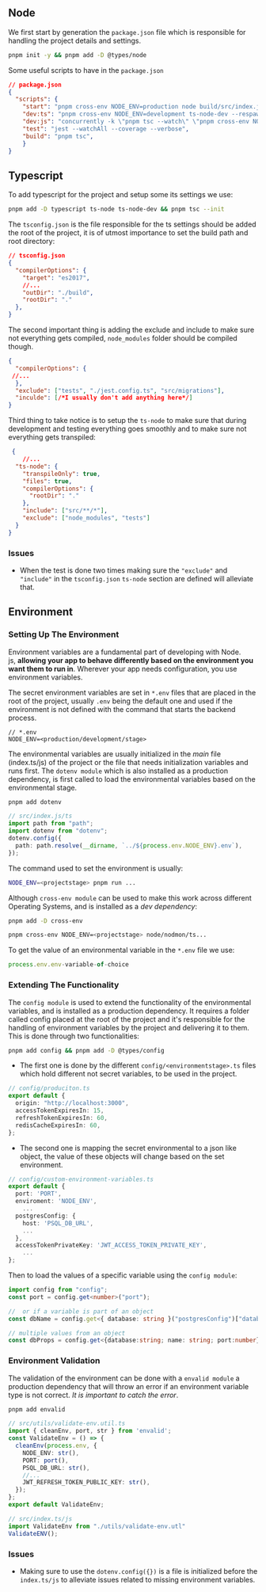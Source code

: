 ## Node
We first start by generation the `package.json` file which is responsible for handling the project details and settings.
```bash
pnpm init -y && pnpm add -D @types/node
```

Some useful scripts to have in the `package.json`
```json
// package.json
{
  "scripts": {
    "start": "pnpm cross-env NODE_ENV=production node build/src/index.js",
    "dev:ts": "pnpm cross-env NODE_ENV=development ts-node-dev --respawn --transpile-only --exit-child src/index.ts",
    "dev:js": "concurrently -k \"pnpm tsc --watch\" \"pnpm cross-env NODE_ENV=development nodemon './build/src/index.js'\"",
    "test": "jest --watchAll --coverage --verbose",
    "build": "pnpm tsc",
	}
}
```

## Typescript
To add typescript for the project and setup some its settings we use:
```bash
pnpm add -D typescript ts-node ts-node-dev && pnpm tsc --init
```

The `tsconfig.json` is the file responsible for the ts settings should be added the root of the project, it is of utmost importance to set the build path and root directory:
```json
// tsconfig.json
{
  "compilerOptions": {
    "target": "es2017",
    //...
    "outDir": "./build",
    "rootDir": "."
  },
}
```

The second important thing is adding the exclude and include to make sure not everything gets compiled, `node_modules` folder should be compiled though.
```json
{
  "compilerOptions": {
 //...
  },
  "exclude": ["tests", "./jest.config.ts", "src/migrations"],
  "inculde": [/*I usually don't add anything here*/]
}
```

Third thing to take notice is to setup the `ts-node` to make sure that during development and testing everything goes smoothly and to make sure not everything gets transpiled:
```json
 {
	//...
  "ts-node": {
    "transpileOnly": true,
    "files": true,
    "compilerOptions": {
      "rootDir": "."
    },
    "include": ["src/**/*"],
    "exclude": ["node_modules", "tests"]
  }
}
```

### Issues
* When the test is done two times making sure the `"exclude"` and `"include"` in the `tsconfig.json`  `ts-node` section are defined will alleviate that.

## Environment

### Setting Up The Environment 
Environment variables are a fundamental part of developing with Node. js, **allowing your app to behave differently based on the environment you want them to run in**. Wherever your app needs configuration, you use environment variables.

The secret environment variables are set in `*.env` files that are placed in the root of the project, usually `.env` being the default one and used if the environment is not defined with the command that starts the backend process.

```env
// *.env
NODE_ENV=<production/development/stage>
```

The environmental variables are usually initialized in the *main* file (index.ts/js) of the project or the file that needs initialization variables and runs first. The `dotenv module` which is also installed as a production dependency, is first called to load the environmental variables based on the environmental stage.
```bash
pnpm add dotenv
```

```ts
// src/index.js/ts
import path from "path";
import dotenv from "dotenv";
dotenv.config({
  path: path.resolve(__dirname, `../${process.env.NODE_ENV}.env`),
});
```

The command used to set the environment is usually:
```bash
NODE_ENV=<projectstage> pnpm run ...
```

Although `cross-env module` can be used to make this work across different Operating Systems, and is installed as a *dev dependency*:
```bash
pnpm add -D cross-env
```
```bash
pnpm cross-env NODE_ENV=<projectstage> node/nodmon/ts...
```

To get the value of an environmental variable in the `*.env` file we use:
```ts
process.env.env-variable-of-choice
```

### Extending The Functionality
The `config module` is used to extend the functionality of the environmental variables, and is installed as a production dependency. It requires a folder called config placed at the root of the project and it's responsible for the handling of environment variables by the project and delivering it to them. This is done through two functionalities:
```bash
pnpm add config && pnpm add -D @types/config
```

- The first one is done by the different `config/<environmentstage>.ts` files which hold different not secret variables, to be used in the project.
```ts
// config/produciton.ts
export default {
  origin: "http://localhost:3000",
  accessTokenExpiresIn: 15,
  refreshTokenExpiresIn: 60,
  redisCacheExpiresIn: 60,
};
```

- The second one is mapping the secret environmental to a json like object, the value of these objects will change based on the set environment.
```ts
// config/custom-environment-variables.ts
export default {
  port: 'PORT',
  enviroment: 'NODE_ENV',
	...
  postgresConfig: {
    host: 'PSQL_DB_URL',
    ...
  },
  accessTokenPrivateKey: 'JWT_ACCESS_TOKEN_PRIVATE_KEY',
	...
};
```

Then to load the values of a specific variable using the `config module`: 
```ts
import config from "config";
const port = config.get<number>("port");
```

```ts
//  or if a variable is part of an object
const dbName = config.get<{ database: string }("postgresConfig")["database"];
```

```ts
// multiple values from an object 
const dbProps = config.get<{database:string; name: string; port:number}>("postgresConfig")["database"];
```

### Environment Validation 
The validation of the environment can be done with a `envalid module` a production dependency that will throw an error if an environment variable type is not correct. *It is important to catch the error*.

```bash
pnpm add envalid
```

```ts
// src/utils/validate-env.util.ts
import { cleanEnv, port, str } from 'envalid';
const ValidateEnv = () => {
  cleanEnv(process.env, {
    NODE_ENV: str(),
    PORT: port(),
    PSQL_DB_URL: str(),
    //...
    JWT_REFRESH_TOKEN_PUBLIC_KEY: str(),
  });
};
export default ValidateEnv;
```
```ts
// src/index.ts/js
import ValidateEnv from "./utils/validate-env.utl"
ValidateENV();
```

### Issues
* Making sure to use the `dotenv.config({})` is a file is initialized before the `index.ts/js` to alleviate issues related to missing environment variables. 
